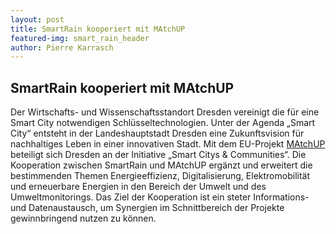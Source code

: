 ```yaml
---
layout: post
title: SmartRain kooperiert mit MAtchUP
featured-img: smart_rain_header
author: Pierre Karrasch
---
```


## SmartRain kooperiert mit MAtchUP

Der Wirtschafts- und Wissenschaftsstandort Dresden vereinigt die für eine Smart City notwendigen Schlüsseltechnologien. Unter der Agenda „Smart City“ entsteht in der Landeshauptstadt Dresden eine Zukunftsvision für nachhaltiges Leben in einer innovativen Stadt. Mit dem EU-Projekt [MAtchUP](http://www.matchup-project.eu/) beteiligt sich Dresden an der Initiative „Smart Citys & Communities“. Die Kooperation zwischen SmartRain und MAtchUP ergänzt und erweitert die bestimmenden Themen Energieeffizienz, Digitalisierung, Elektromobilität und erneuerbare Energien in den Bereich der Umwelt und des Umweltmonitorings. Das Ziel der Kooperation ist ein steter Informations- und Datenaustausch, um Synergien im Schnittbereich der Projekte gewinnbringend nutzen zu können.